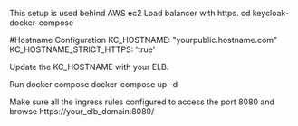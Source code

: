 This setup is used behind AWS ec2 Load balancer with https. 
cd keycloak-docker-compose

#Hostname Configuration
        KC_HOSTNAME: "yourpublic.hostname.com"
        KC_HOSTNAME_STRICT_HTTPS: 'true'

Update the KC_HOSTNAME with your ELB.

Run docker compose 
docker-compose up -d

Make sure all the ingress rules configured to access the port 8080 and browse https://your_elb_domain:8080/
